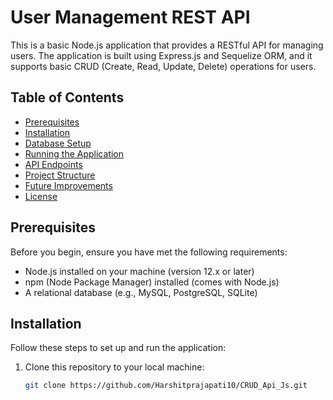 # User Management REST API

This is a basic Node.js application that provides a RESTful API for managing users. The application is built using Express.js and Sequelize ORM, and it supports basic CRUD (Create, Read, Update, Delete) operations for users.

## Table of Contents

- [Prerequisites](#prerequisites)
- [Installation](#installation)
- [Database Setup](#database-setup)
- [Running the Application](#running-the-application)
- [API Endpoints](#api-endpoints)
- [Project Structure](#project-structure)
- [Future Improvements](#future-improvements)
- [License](#license)

## Prerequisites

Before you begin, ensure you have met the following requirements:

- Node.js installed on your machine (version 12.x or later)
- npm (Node Package Manager) installed (comes with Node.js)
- A relational database (e.g., MySQL, PostgreSQL, SQLite)

## Installation

Follow these steps to set up and run the application:

1. Clone this repository to your local machine:

   ```bash
   git clone https://github.com/Harshitprajapati10/CRUD_Api_Js.git
